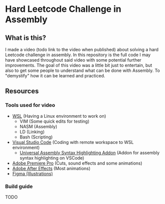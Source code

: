 # Hard Leetcode Challenge in Assembly

## What is this?

I made a video (todo link to the video when published) about solving a hard Leetcode challenge in assembly. In this repository is the full code I may have showcased throughout 
said video with some potential further improvements. The goal of this video was a little bit just to entertain, but also to get some people
to understand what can be done with Assembly. To "demystify" how it can be learned and practiced.

## Resources

### Tools used for video

- [WSL](https://learn.microsoft.com/en-us/windows/wsl/install) (Having a Linux environment to work on)
  - VIM (Some quick edits for testing)
  - NASM (Assembly)
  - LD (Linking)
  - Bash (Scripting)
- [Visual Studio Code](https://code.visualstudio.com/) (Coding with remote workspace to WSL environment)
  - [Universal Assembly Syntax Highlighting Addon](https://github.com/haxo-games/Universal-Assembly-Syntax-Highlighting) (Addon for assembly syntax highlighting on VSCode)
- [Adobe Premiere Pro](https://www.adobe.com/products/premiere.html) (Cuts, sound effects and some animations)
- [Adobe After Effects](https://www.adobe.com/ca/products/aftereffects.html) (Most animations)
- [Figma (Illustrations)](https://www.figma.com/best-practices/team-file-organization)

### Build guide

TODO
